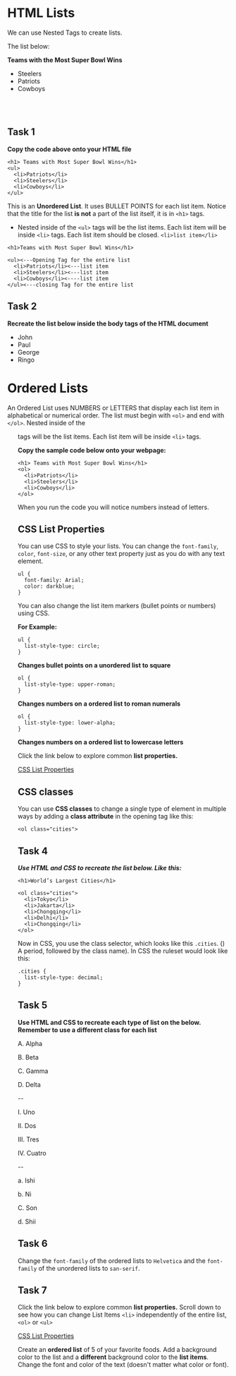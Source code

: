 # HTML Lists 

We can use Nested Tags to create lists.

The list below:

**Teams with the Most Super Bowl Wins**

- Steelers
- Patriots
- Cowboys
<br>
<br>

## Task 1

**Copy the code above onto your HTML file**

```
<h1> Teams with Most Super Bowl Wins</h1>
<ul>
  <li>Patriots</li>
  <li>Steelers</li>
  <li>Cowboys</li>
</ul>

```


This is an **Unordered List**. It uses BULLET POINTS for each list item. Notice that the title for the list **is not** a part of the list itself, it is in ```<h1>``` tags.

- Nested inside of the ```<ul>``` tags will be the list items.  Each list item will be inside ```<li>``` tags.  Each list item should be closed. ```<li>list item</li>```

```
<h1>Teams with Most Super Bowl Wins</h1>

<ul><---Opening Tag for the entire list
  <li>Patriots</li><---list item
  <li>Steelers</li><---list item
  <li>Cowboys</li><----list item
</ul><---closing Tag for the entire list

```

## Task 2

**Recreate the list below inside the body tags of the HTML document**

- John
- Paul
- George
- Ringo

# Ordered Lists

An Ordered List uses NUMBERS or LETTERS that display each list item in alphabetical or numerical order. The list must begin with ```<ol>``` and end with ```</ol>```.  Nested inside of the <ol> tags will be the list items.  Each list item will be inside ```<li>``` tags. 

**Copy the sample code below onto your webpage:**

```
<h1> Teams with Most Super Bowl Wins</h1>
<ol>
  <li>Patriots</li>
  <li>Steelers</li>
  <li>Cowboys</li>
</ol>

```
When you run the code you will notice numbers instead of letters.



## CSS List Properties

You can use CSS to style your lists.  You can change the ```font-family```, ```color```, ```font-size```, or any other text property just as you do with any text element.

```
ul {
  font-family: Arial;
  color: darkblue;
}
```
You can also change the list item markers (bullet points or numbers) using CSS.

**For Example:**

```
ul {
  list-style-type: circle;
}
```

**Changes bullet points on a unordered list to square**



```
ol {
  list-style-type: upper-roman;
}
```
**Changes numbers on a ordered list to roman numerals**

```
ol {
  list-style-type: lower-alpha;
}
```
**Changes numbers on a ordered list to lowercase letters**

Click the link below to explore common **list properties.**

[CSS List Properties](https://www.w3schools.com/css/css_list.asp)

## CSS classes

You can use **CSS classes** to change a single type of element in multiple ways by adding a **class attribute** in the opening tag like this:

```
<ol class="cities">
```

## Task 4

***Use HTML and CSS to recreate the list below. Like this:***

```
<h1>World’s Largest Cities</h1>

<ol class="cities">
  <li>Tokyo</li>
  <li>Jakarta</li>
  <li>Chongqing</li>
  <li>Delhi</li>
  <li>Chongqing</li>
</ol>

```
Now in CSS, you use the class selector, which looks like this ```.cities```. () A period, followed by the class name).  In CSS the ruleset would look like this:

```
.cities {
  list-style-type: decimal;
}
```

## Task 5

**Use HTML and CSS to recreate each type of list on the below. Remember to use a different class for each list**


A. Alpha

B. Beta

C. Gamma

D. Delta

--

I. Uno

II. Dos

III. Tres

IV. Cuatro

--

a. Ishi

b. Ni 

C. Son

d. Shii


## Task 6

Change the ```font-family``` of the ordered lists to ```Helvetica``` and the ```font-family``` of the unordered lists to ```san-serif```.
  
## Task 7

Click the link below to explore common **list properties.**  Scroll down to see how you can change List Items ```<li>``` independently of the entire list, ```<ol>``` or ```<ul>```

[CSS List Properties](https://www.w3schools.com/css/css_list.asp)

Create an **ordered list** of 5 of your favorite foods. Add a background color to the list and a **different** background color to the **list items**.  Change the font and color of the text (doesn't matter what color or font).

